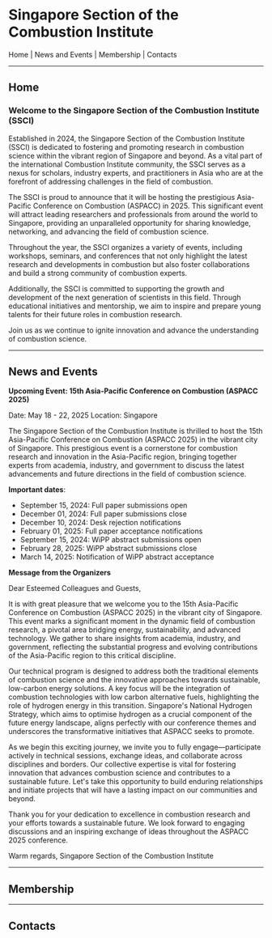 
# Singapore Section of the Combustion Institute

Home | News and Events | Membership | Contacts

---

## Home

### Welcome to the Singapore Section of the Combustion Institute (SSCI)

Established in 2024, the Singapore Section of the Combustion Institute (SSCI) is dedicated to fostering and promoting research in combustion science within the vibrant region of Singapore and beyond. As a vital part of the international Combustion Institute community, the SSCI serves as a nexus for scholars, industry experts, and practitioners in Asia who are at the forefront of addressing challenges in the field of combustion.

The SSCI is proud to announce that it will be hosting the prestigious Asia-Pacific Conference on Combustion (ASPACC) in 2025. This significant event will attract leading researchers and professionals from around the world to Singapore, providing an unparalleled opportunity for sharing knowledge, networking, and advancing the field of combustion science.

Throughout the year, the SSCI organizes a variety of events, including workshops, seminars, and conferences that not only highlight the latest research and developments in combustion but also foster collaborations and build a strong community of combustion experts.

Additionally, the SSCI is committed to supporting the growth and development of the next generation of scientists in this field. Through educational initiatives and mentorship, we aim to inspire and prepare young talents for their future roles in combustion research.

Join us as we continue to ignite innovation and advance the understanding of combustion science.

---

## News and Events

**Upcoming Event: 15th Asia-Pacific Conference on Combustion (ASPACC 2025)**

Date: May 18 - 22, 2025
Location: Singapore

The Singapore Section of the Combustion Institute is thrilled to host the 15th Asia-Pacific Conference on Combustion (ASPACC 2025) in the vibrant city of Singapore. This prestigious event is a cornerstone for combustion research and innovation in the Asia-Pacific region, bringing together experts from academia, industry, and government to discuss the latest advancements and future directions in the field of combustion science.

**Important dates**:

* September 15, 2024: Full paper submissions open
* December 01, 2024: Full paper submissions close
* December 10, 2024: Desk rejection notifications
* February 01, 2025: Full paper acceptance notifications
* September 15, 2024: WiPP abstract submissions open
* February 28, 2025: WiPP abstract submissions close
*  March 14, 2025: Notification of WiPP abstract acceptance

**Message from the Organizers**

Dear Esteemed Colleagues and Guests,

It is with great pleasure that we welcome you to the 15th Asia-Pacific Conference on Combustion (ASPACC 2025) in the vibrant city of Singapore. This event marks a significant moment in the dynamic field of combustion research, a pivotal area bridging energy, sustainability, and advanced technology. We gather to share insights from academia, industry, and government, reflecting the substantial progress and evolving contributions of the Asia-Pacific region to this critical discipline.

Our technical program is designed to address both the traditional elements of combustion science and the innovative approaches towards sustainable, low-carbon energy solutions. A key focus will be the integration of combustion technologies with low carbon alternative fuels, highlighting the role of hydrogen energy in this transition. Singapore's National Hydrogen Strategy, which aims to optimise hydrogen as a crucial component of the future energy landscape, aligns perfectly with our conference themes and underscores the transformative initiatives that ASPACC seeks to promote.

As we begin this exciting journey, we invite you to fully engage—participate actively in technical sessions, exchange ideas, and collaborate across disciplines and borders. Our collective expertise is vital for fostering innovation that advances combustion science and contributes to a sustainable future. Let's take this opportunity to build enduring relationships and initiate projects that will have a lasting impact on our communities and beyond.

Thank you for your dedication to excellence in combustion research and your efforts towards a sustainable future. We look forward to engaging discussions and an inspiring exchange of ideas throughout the ASPACC 2025 conference.

Warm regards,
Singapore Section of the Combustion Institute

---

## Membership

---

## Contacts


